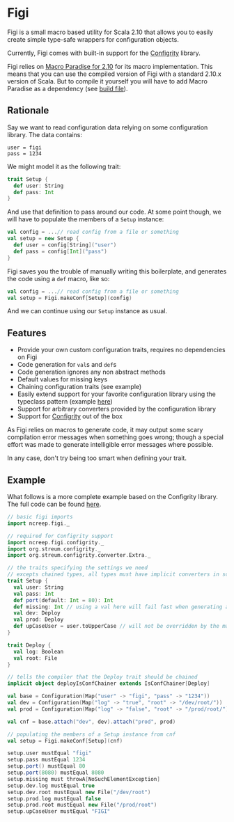 # Figi 

Figi is a small macro based utility for Scala 2.10 that allows you to easily create simple type-safe wrappers for configuration objects.

Currently, Figi comes with built-in support for the [Configrity](https://github.com/paradigmatic/Configrity) library.

Figi relies on [Macro Paradise for 2.10](http://docs.scala-lang.org/overviews/macros/paradise.html#macro_paradise_for_210x) for its macro implementation. 
This means that you can use the compiled version of Figi with a standard 2.10.x version of Scala. But to compile it yourself you will have to add Macro Paradise as a dependency (see [build file](https://github.com/ncreep/figi/blob/master/project/Build.scala)).

## Rationale


Say we want to read configuration data relying on some configuration library. The data contains:
```
user = figi
pass = 1234
```

We might model it as the following trait:

```scala
trait Setup {
  def user: String
  def pass: Int
}
```

And use that definition to pass around our code. At some point though, we will have to populate the members of a `Setup` instance:

```scala
val config = ...// read config from a file or something
val setup = new Setup {
  def user = config[String]("user")
  def pass = config[Int]("pass")
}
```

Figi saves you the trouble of manually writing this boilerplate, and generates the code using a `def` macro, like so:
```scala
val config = ...// read config from a file or something
val setup = Figi.makeConf[Setup](config)
```
And we can continue using our `Setup` instance as usual.

## Features
- Provide your own custom configuration traits, requires no dependencies on Figi
- Code generation for `val`s and `def`s
- Code generation ignores any non abstract methods
- Default values for missing keys
- Chaining configuration traits (see example)
- Easily extend support for your favorite configuration library using the typeclass pattern (example [here](https://github.com/ncreep/figi/blob/master/configrity/src/main/scala/ncreep/figi/configrity/package.scala))
- Support for arbitrary converters provided by the configuration library
- Support for [Configrity](https://github.com/paradigmatic/Configrity) out of the box

As Figi relies on macros to generate code, it may output some scary compilation error messages when something goes wrong; though a special effort was made to generate intelligible error messages where possible. 

In any case, don't try being too smart when defining your trait.

## Example

What follows is a more complete example based on the Configrity library. The full code can be found [here](https://github.com/ncreep/figi/blob/master/configrity/src/test/scala/ncreep/figi/configrity/ConfigrityAdapterExampleSpecs.scala).

```scala
// basic figi imports
import ncreep.figi._

// required for Configrity support
import ncreep.figi.configrity._
import org.streum.configrity._
import org.streum.configrity.converter.Extra._

// the traits specifying the settings we need
// excepts chained types, all types must have implicit converters in scope
trait Setup {
  val user: String
  val pass: Int
  def port(default: Int = 80): Int
  def missing: Int // using a val here will fail fast when generating a setup instance
  val dev: Deploy
  val prod: Deploy
  def upCaseUser = user.toUpperCase // will not be overridden by the macro
}

trait Deploy {
  val log: Boolean
  val root: File
}

// tells the compiler that the Deploy trait should be chained
implicit object deployIsConfChainer extends IsConfChainer[Deploy]

val base = Configuration(Map("user" -> "figi", "pass" -> "1234"))
val dev = Configuration(Map("log" -> "true", "root" -> "/dev/root/"))
val prod = Configuration(Map("log" -> "false", "root" -> "/prod/root/"))

val cnf = base.attach("dev", dev).attach("prod", prod)

// populating the members of a Setup instance from cnf
val setup = Figi.makeConf[Setup](cnf)

setup.user mustEqual "figi"
setup.pass mustEqual 1234
setup.port() mustEqual 80
setup.port(8080) mustEqual 8080
setup.missing must throwA[NoSuchElementException]
setup.dev.log mustEqual true
setup.dev.root mustEqual new File("/dev/root")
setup.prod.log mustEqual false
setup.prod.root mustEqual new File("/prod/root")
setup.upCaseUser mustEqual "FIGI"
```
